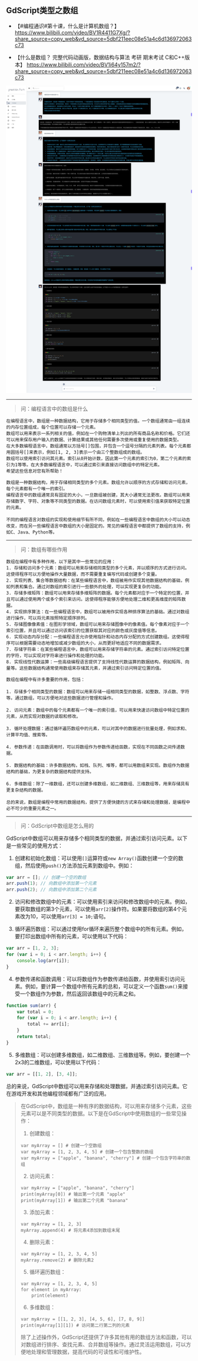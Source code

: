 ## GdScript类型之数组

- 【#编程通识#第十课，什么是计算机数组？】 https://www.bilibili.com/video/BV1R4411G7Xg/?share_source=copy_web&vd_source=5dbf211eec08e51a4c6d136972063c73

- 【什么是数组？ 完整代码动画版，数据结构与算法  考研 期末考试 C和C++版本】 https://www.bilibili.com/video/BV1i64y157m2/?share_source=copy_web&vd_source=5dbf211eec08e51a4c6d136972063c73

![img.png](image/img029.png)


-----------
> 问：编程语言中的数组是什么


```text
在编程语言中，数组是一种数据结构，它用于存储多个相同类型的值。一个数组通常由一组连续的内存位置组成，每个位置可以存储一个元素。
数组可以用来表示一系列相关的值，例如在一个购物清单上列出的所有商品名称和价格。它们还可以用来保存用户输入的数据、计算结果或其他任何需要多次使用或重复使用的数据类型。
在大多数编程语言中，数组通常以方括号[]包围，并包含一个逗号分隔的元素列表。每个元素都用圆括号[]来表示，例如[1, 2, 3]表示一个由三个整数组成的数组。
数组可以使用索引访问其元素。索引从0开始计数，因此第一个元素的索引为0，第二个元素的索引为1等等。在大多数编程语言中，可以通过索引来直接访问数组中的特定元素。
希望这些信息对您有所帮助！
```


```text
数组是一种数据结构，用于存储相同类型的多个元素。数组允许以顺序的方式存储和访问元素，每个元素都有一个唯一的索引。
编程语言中的数组通常具有固定的大小，一旦数组被创建，其大小通常无法更改。数组可以用来存储数字、字符、对象等不同类型的数据。在访问数组元素时，可以使用索引值来获取特定位置的元素。

不同的编程语言对数组的实现和使用细节有所不同，例如在一些编程语言中数组的大小可以动态改变，而在另一些编程语言中数组的大小是固定的。常见的编程语言中都提供了数组的支持，例如C、Java、Python等。
```


-----------
> 问：数组有哪些作用


```text
数组在编程中有多种作用，以下是其中一些常见的应用：
1. 存储和访问多个元素：数组可以用来存储相同类型的多个元素，并以顺序的方式进行访问。这使得程序可以方便地操作大量数据，而不需要重复编写代码或创建多个变量。
2. 实现列表、集合等数据结构：在某些编程语言中，数组被用作实现其他数据结构的基础，例如列表和集合。通过对数组的索引进行一些额外的处理，可以实现更复杂的功能。
3. 存储多维矩阵：数组可以用来存储多维矩阵的数据。每个元素都对应于一个特定的位置，并且可以通过使用两个或多个索引来访问。这使得程序能够方便地处理二维和更高维度的矩阵数据。
4. 实现排序算法：在一些编程语言中，数组可以被用作实现各种排序算法的基础。通过对数组进行操作，可以将元素按照特定顺序排列。
5. 存储图像像素值：在图形学领域，数组可以用来存储图像中的像素值。每个像素对应于一个索引位置，并且可以通过访问该索引的位置获取其对应的颜色或灰度值等信息。
6. 实现动态内存分配：一些编程语言允许使用指针和动态内存分配的方式创建数组。这使得程序可以根据需要动态地增加或减少数组的大小，从而更好地适应不同的数据需求。
7. 存储字符串：在某些编程语言中，数组可以用来存储字符串的元素。通过索引访问特定位置的字符，可以实现对字符串进行操作和处理的功能。
8. 实现线性代数运算：一些高级编程语言提供了支持线性代数运算的数据结构，例如矩阵、向量等。这些数据结构通常使用数组来存储其元素，并通过索引访问特定位置的值。
```

```text
数组在编程中有许多重要的作用，包括：

1. 存储多个相同类型的数据：数组可以用来存储一组相同类型的数据，如整数、浮点数、字符等。通过数组，可以方便地对这些数据进行管理和操作。

2. 访问元素：数组中的每个元素都有一个唯一的索引值，可以用来快速访问数组中特定位置的元素，从而实现对数据的读取和修改。

3. 循环处理数据：通过循环遍历数组中的元素，可以对其中的数据进行批量处理，例如求和、计算平均值、搜索等。

4. 参数传递：在函数调用时，可以将数组作为参数传递给函数，实现在不同函数之间传递数据。

5. 数据结构的基础：许多数据结构，如栈、队列、堆等，都可以用数组来实现。数组作为数据结构的基础，为更复杂的数据结构提供支持。

6. 多维数组：除了一维数组，还可以创建多维数组，如二维数组、三维数组等，用来存储具有更复杂结构的数据。

总的来说，数组是编程中常用的数据结构，提供了方便快捷的方式来存储和处理数据，是编程中必不可少的重要元素之一。
```


-----------
> 问：GdScript中数组是怎么用的


GdScript中数组可以用来存储多个相同类型的数据，并通过索引访问元素。以下是一些常见的使用方式：

1. 创建和初始化数组：可以使用`[]`运算符或`new Array()`函数创建一个空的数组，然后使用`push()`方法添加元素到数组中。例如：
```javascript
var arr = []; // 创建一个空的数组
arr.push(1); // 向数组中添加第一个元素
arr.push(2); // 向数组中添加第二个元素
```

2. 访问和修改数组中的元素：可以使用索引来访问和修改数组中的元素。例如，要获取数组的第3个元素，可以使用`arr[2]`操作符。如果要将数组的第4个元素改为10，可以使用`arr[3] = 10;`语句。

3. 循环遍历数组：可以通过使用for循环来遍历整个数组中的所有元素。例如，要打印出数组中所有的元素，可以使用以下代码：
```javascript
var arr = [1, 2, 3];
for (var i = 0; i < arr.length; i++) {
    console.log(arr[i]);
}
```

4. 参数传递和函数调用：可以将数组作为参数传递给函数，并使用索引访问元素。例如，要计算一个数组中所有元素的总和，可以定义一个函数`sum()`来接受一个数组作为参数，然后返回该数组中的元素之和。
```javascript
function sum(arr) {
    var total = 0;
    for (var i = 0; i < arr.length; i++) {
        total += arr[i];
    }
    return total;
}
```

5. 多维数组：可以创建多维数组，如二维数组、三维数组等。例如，要创建一个2x3的二维数组，可以使用以下代码：
```javascript
var arr = [[1, 2], [3, 4]];
```

总的来说，GdScript中数组可以用来存储和处理数据，并通过索引访问元素。它在游戏开发和其他编程领域都有广泛的应用。



> 在GdScript中，数组是一种有序的数据结构，可以用来存储多个元素，这些元素可以是不同类型的数据。以下是在GdScript中使用数组的一些常见操作：
> 
> 1. 创建数组：
> ```gdscript
> var myArray = [] # 创建一个空数组
> var myArray = [1, 2, 3, 4, 5] # 创建一个包含整数的数组
> var myArray = ["apple", "banana", "cherry"] # 创建一个包含字符串的数组
> ```
> 
> 2. 访问元素：
> ```gdscript
> var myArray = ["apple", "banana", "cherry"]
> print(myArray[0]) # 输出第一个元素 "apple"
> print(myArray[1]) # 输出第二个元素 "banana"
> ```
> 
> 3. 添加元素：
> ```gdscript
> var myArray = [1, 2, 3]
> myArray.append(4) # 将元素4添加到数组末尾
> ```
> 
> 4. 删除元素：
> ```gdscript
> var myArray = [1, 2, 3, 4, 5]
> myArray.remove(2) # 删除元素2
> ```
> 
> 5. 循环遍历数组：
> ```gdscript
> var myArray = [1, 2, 3, 4, 5]
> for element in myArray:
>     print(element)
> ```
> 
> 6. 多维数组：
> ```gdscript
> var myArray = [[1, 2, 3], [4, 5, 6], [7, 8, 9]]
> print(myArray[1][1]) # 访问第二行第二列的元素
> ```
> 
> 除了上述操作外，GdScript还提供了许多其他有用的数组方法和函数，可以对数组进行排序、查找元素、合并数组等操作。通过灵活运用数组，可以方便地处理和管理数据，提高代码的可读性和可维护性。